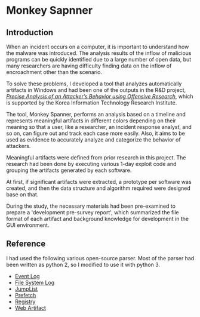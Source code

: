 # Monkey Sapnner

## Introduction

When an incident occurs on a computer, it is important to understand how the malware was introduced. The analysis results of the inflow of malicious programs can be quickly identified due to a large number of open data, but many researchers are having difficulty finding data on the inflow of encroachment other than the scenario.

To solve these problems, I developed a tool that analyzes automatically artifacts in Windows and had been one of the outputs in the R&D project, [_Precise Analysis of an Attacker’s Behavior using Offensive Research_](https://drive.google.com/open?id=1Tv2MXWOoJNdj6tQUvM9kFX2TVhMWaQUe), which is supported by the Korea Information Technology Research Institute.

The tool, Monkey Spanner, performs an analysis based on a timeline and represents meaningful artifacts in different colors depending on their meaning so that a user, like a researcher, an incident response analyst, and so on, can figure out and track each case more easily. Also, it aims to be used as evidence to accurately analyze and categorize the behavior of attackers.

Meaningful artifacts were defined from prior research in this project. The research had been done by executing various 1-day exploit code and grouping the artifacts generated by each software.

At first, if significant artifacts were extracted, a prototype per software was created, and then the data structure and algorithm required were designed base on that.

During the study, the necessary materials had been pre-examined to prepare a 'development pre-survey report', which summarized the file format of each artifact and background knowledge for development in the GUI environment.

## Reference

I had used the following various open-source parser. Most of the parser had been written as python 2, so I modified to use it with python 3.

- [Event Log](https://github.com/williballenthin/python-evtx)
- [File System Log](https://github.com/NTFSparse/ntfs_parse)
- [JumpList](https://github.com/Bhupipal/JumpListParser)
- [Prefetch](https://github.com/PoorBillionaire/Windows-Prefetch-Parser)
- [Registry](https://github.com/mandiant/ShimCacheParser)
- [Web Artifact](https://github.com/jtmoran/webcacheView)
